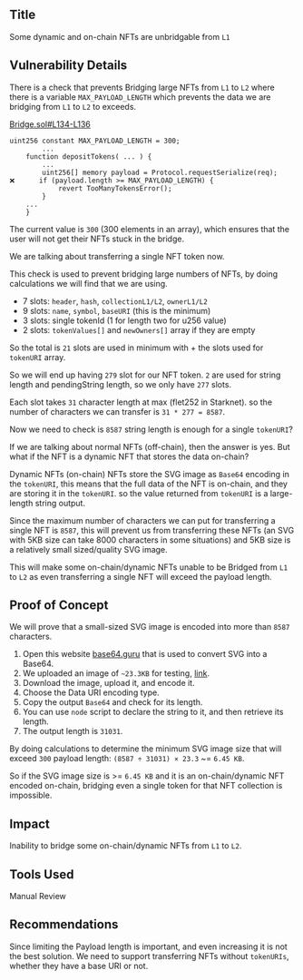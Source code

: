 ## Title
Some dynamic and on-chain NFTs are unbridgable from `L1`

## Vulnerability Details
There is a check that prevents Bridging large NFTs from `L1` to `L2` where there is a variable `MAX_PAYLOAD_LENGTH` which prevents the data we are bridging from `L1` to `L2` to exceeds.

[Bridge.sol#L134-L136](https://github.com/Cyfrin/2024-07-ark-project/blob/main/apps/blockchain/ethereum/src/Bridge.sol#L134-L136)
```solidity
uint256 constant MAX_PAYLOAD_LENGTH = 300;
        ...
    function depositTokens( ... ) {
        ...
        uint256[] memory payload = Protocol.requestSerialize(req);
❌️      if (payload.length >= MAX_PAYLOAD_LENGTH) {
            revert TooManyTokensError();
        }
    ...
    }
```
The current value is `300` (300 elements in an array), which ensures that the user will not get their NFTs stuck in the bridge.

We are talking about transferring a single NFT token now.

This check is used to prevent bridging large numbers of NFTs, by doing calculations we will find that we are using.
- 7 slots: `header`, `hash`, `collectionL1/L2`, `ownerL1/L2`
- 9 slots: `name`, `symbol`, `baseURI` (this is the minimum)
- 3 slots: single tokenId (1 for length two for u256 value)
- 2 slots: `tokenValues[]` and `newOwners[]` array if they are empty

So the total is `21` slots are used in minimum with + the slots used for `tokenURI` array.

So we will end up having `279` slot for our NFT token. `2` are used for string length and pendingString length, so we only have `277` slots.

Each slot takes `31` character length at max (flet252 in Starknet). so the number of characters we can transfer is `31 * 277 = 8587`.

Now we need to check is `8587` string length is enough for a single `tokenURI`?

If we are talking about normal NFTs (off-chain), then the answer is yes. But what if the NFT is a dynamic NFT that stores the data on-chain?

Dynamic NFTs (on-chain) NFTs store the SVG image as `Base64` encoding in the `tokenURI`, this means that the full data of the NFT is on-chain, and they are storing it in the `tokenURI`. so the value returned from `tokenURI` is a large-length string output.

Since the maximum number of characters we can put for transferring a single NFT is `8587`, this will prevent us from transferring these NFTs (an SVG with 5KB size can take 8000 characters in some situations) and 5KB size is a relatively small sized/quality SVG image.

This will make some on-chain/dynamic NFTs unable to be Bridged from `L1` to `L2` as even transferring a single NFT will exceed the payload length.

## Proof of Concept
We will prove that a small-sized SVG image is encoded into more than `8587` characters.

1. Open this website [base64.guru](https://base64.guru/converter/encode/image) that is used to convert SVG into a Base64.
2. We uploaded an image of `~23.3KB` for testing, [link](https://www.dropbox.com/scl/fi/rli8la9rf09xc86059rlf/11_vector-ai.svg?rlkey=8q22p1ywy6cwkdlimhyu7cr03&st=azs9pvai&dl=0).
3. Download the image, upload it, and encode it.
4. Choose the Data URI encoding type.
5. Copy the output `Base64` and check for its length.
6. You can use `node` script to declare the string to it, and then retrieve its length.
7. The output length is `31031`.

By doing calculations to determine the minimum SVG image size that will exceed `300` payload length: `(8587 ÷ 31031) × 23.3` ~= `6.45 KB`.

So if the SVG image size is  >= `6.45 KB` and it is an on-chain/dynamic NFT encoded on-chain, bridging even a single token for that NFT collection is impossible.

## Impact
Inability to bridge some on-chain/dynamic NFTs from `L1` to `L2`.

## Tools Used
Manual Review

## Recommendations
Since limiting the Payload length is important, and even increasing it is not the best solution. We need to support transferring NFTs without `tokenURIs`, whether they have a base URI or not.

